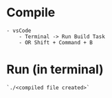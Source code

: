 

# Compile
    - vsCode
        - Terminal -> Run Build Task
        - OR Shift + Command + B

# Run (in terminal)
    `./<compiled file created>`